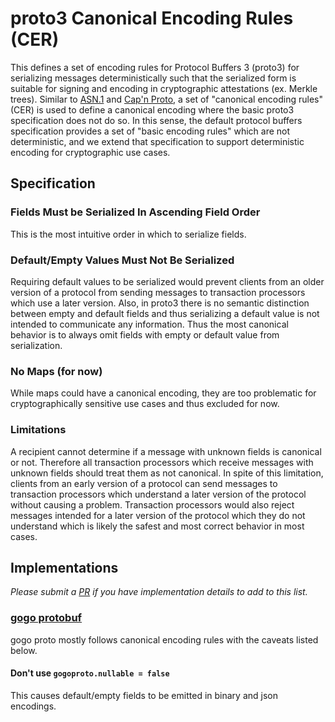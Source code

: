 # proto3 Canonical Encoding Rules (CER)

This defines a set of encoding rules for Protocol Buffers 3 (proto3) for serializing messages deterministically
such that the serialized form is suitable for signing and encoding in cryptographic attestations (ex. Merkle trees).
Similar to [ASN.1](https://en.wikipedia.org/wiki/X.690#CER_encoding) and
[Cap'n Proto](https://capnproto.org/encoding.html#canonicalization), a set of "canonical encoding rules" (CER)
is used to define a canonical encoding where the basic proto3 specification does not do so. In this sense,
the default protocol buffers specification provides a set of "basic encoding rules" which are not deterministic,
and we extend that specification to support deterministic encoding for cryptographic use cases.

## Specification

### Fields Must be Serialized In Ascending Field Order

This is the most intuitive order in which to serialize fields.

### Default/Empty Values Must Not Be Serialized

Requiring default values to be serialized would prevent clients from an older version of a protocol from sending messages
to transaction processors which use a later version. Also, in proto3 there is no semantic distinction between empty and
default fields and thus serializing a default value is not intended to communicate any information. Thus the most canonical
behavior is to always omit fields with empty or default value from serialization.

### No Maps (for now)

While maps could have a canonical encoding, they are too problematic for cryptographically sensitive use cases and thus
excluded for now.

### Limitations

A recipient cannot determine if a message with unknown fields is canonical or not. Therefore all transaction processors which
receive messages with unknown fields should treat them as not canonical. In spite of this limitation, clients from an early
version of a protocol can send messages to transaction processors which understand a later version of the protocol without
causing a problem. Transaction processors would also reject messages intended for a later version of the protocol which they
do not understand which is likely the safest and most correct behavior in most cases.

## Implementations

*Please submit a [PR](https://github.com/regen-network/canonical-proto3/pulls) if you have implementation details to
add to this list.*

### [gogo protobuf](https://github.com/gogo/protobuf)

gogo proto mostly follows canonical encoding rules with the caveats listed below.

#### Don't use `gogoproto.nullable = false`

This causes default/empty fields to be emitted in binary and json encodings.


